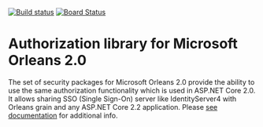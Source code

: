 [![Build status](https://dev.azure.com/asynchub/Orleans.Security/_apis/build/status/Orleans.Security-CI)](https://dev.azure.com/asynchub/Orleans.Security/_build/latest?definitionId=2)
[![Board Status](https://dev.azure.com/asynchub/5a6d822d-5d9b-4d9a-8ce4-23803c42a92f/9b9ae766-6544-4f15-af2d-657f28e5facd/_apis/work/boardbadge/6d266e64-b197-4d7b-93c5-6ba135b22a56?columnOptions=1)](https://dev.azure.com/asynchub/5a6d822d-5d9b-4d9a-8ce4-23803c42a92f/_boards/board/t/9b9ae766-6544-4f15-af2d-657f28e5facd/Microsoft.RequirementCategory)

# Authorization library for Microsoft Orleans 2.0

The set of security packages for Microsoft Orleans 2.0 provide the ability to use the same authorization functionality which is used in ASP.NET Core 2.0. It allows sharing SSO (Single Sign-On) server like IdentityServer4 with Orleans grain and any ASP.NET Core 2.2 application. Please [see documentation](http://orlsec.asynchub.org/) for additional info.
